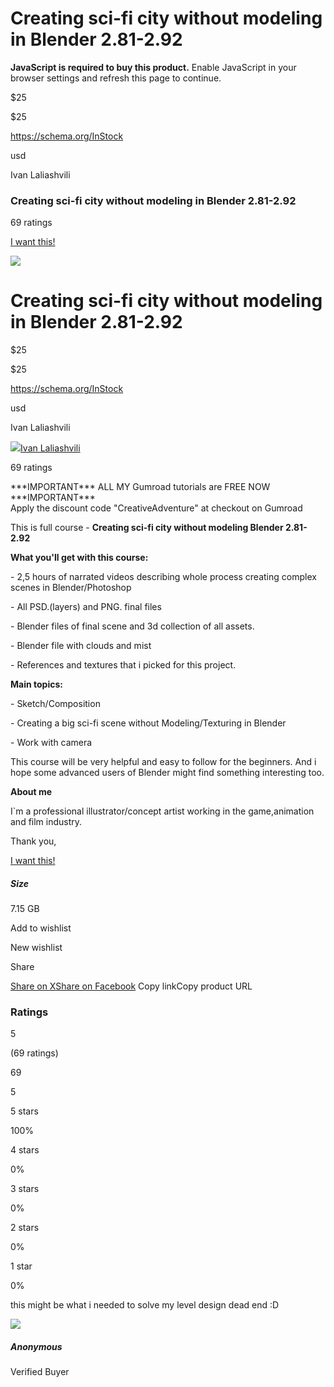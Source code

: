 # Creating sci-fi city without modeling in Blender 2.81-2.92

<div id="javascript-notice"> <strong>JavaScript is required to buy this product.</strong> Enable JavaScript in your browser settings and refresh this page to continue. </div>

$25

$25

https://schema.org/InStock

usd

Ivan Laliashvili

### Creating sci-fi city without modeling in Blender 2.81-2.92

69 ratings

[I want this!](https://gumroad.com/checkout?product=pflWaD&quantity=1&referrer=https%3A%2F%2Fdocs.qq.com%2F)

![](https://public-files.gumroad.com/vq6w56v147it0t8e2l0hwdoy9oex)

# Creating sci-fi city without modeling in Blender 2.81-2.92

$25

$25

https://schema.org/InStock

usd

Ivan Laliashvili

[![](https://public-files.gumroad.com/n6srrz6axlu34e21bwqbo8c3seir)Ivan Laliashvili](https://laliashvili.gumroad.com/)

69 ratings

  
\*\*\*IMPORTANT\*\*\* ALL MY Gumroad tutorials are FREE NOW \*\*\*IMPORTANT\*\*\*  
Apply the discount code "CreativeAdventure" at checkout on Gumroad  
  
  
This is full course - **Creating sci-fi city without modeling Blender 2.81-2.92**

**What you'll get with this course:**

\- 2,5 hours of narrated videos describing whole process creating complex scenes in Blender/Photoshop

\- All PSD.(layers) and PNG. final files

\- Blender files of final scene and 3d collection of all assets.

\- Blender file with clouds and mist

\- References and textures that i picked for this project.

**Main topics:**

\- Sketch/Composition

\- Creating a big sci-fi scene without Modeling/Texturing in Blender

\- Work with camera  
  

  
  

This course will be very helpful and easy to follow for the beginners. And i hope some advanced users of Blender might find something interesting too.

**About me**

I\`m a professional illustrator/concept artist working in the game,animation and film industry.

Thank you,

[I want this!](https://gumroad.com/checkout?product=pflWaD&quantity=1&referrer=https%3A%2F%2Fdocs.qq.com%2F)

##### Size

7.15 GB

Add to wishlist

New wishlist

Share

[Share on X](https://twitter.com/intent/tweet?url=https%3A%2F%2Flaliashvili.gumroad.com%2Fl%2FpflWaD&text=Buy%20Creating%20sci-fi%20city%20without%20modeling%20in%20Blender%202.81-2.92%20on%20%40Gumroad)[Share on Facebook](https://www.facebook.com/sharer/sharer.php?u=https%3A%2F%2Flaliashvili.gumroad.com%2Fl%2FpflWaD&quote=Creating%20sci-fi%20city%20without%20modeling%20in%20Blender%202.81-2.92) Copy linkCopy product URL

### Ratings

5

(69 ratings)

69

5

5 stars

100%

4 stars

0%

3 stars

0%

2 stars

0%

1 star

0%

this might be what i needed to solve my level design dead end :D

![](https://assets.gumroad.com/assets/gumroad-default-avatar-5-623b6723477dd15920db554b0a4e9aac6a5e41159fd3d7bb4c9f9745a44e4f85.png)

##### Anonymous

Verified Buyer
